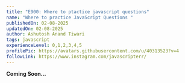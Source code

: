 ```yaml
---
title: "E900: Where to ptactice javascript questions"
name: "Where to practice JavaScript Questions "
publishedOn: 02-08-2025
updatedOn: 02-08-2025
author: Ashutosh Anand Tiwari
tags: javascript
experienceLevel: 0,1,2,3,4,5
profilePic: https://avatars.githubusercontent.com/u/40313523?v=4
followLink: https://www.instagram.com/javascripterr/
---
```

**Coming Soon...**

